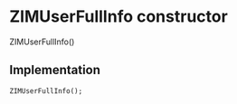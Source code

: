 


# ZIMUserFullInfo constructor







ZIMUserFullInfo()





## Implementation

```dart
ZIMUserFullInfo();
```







